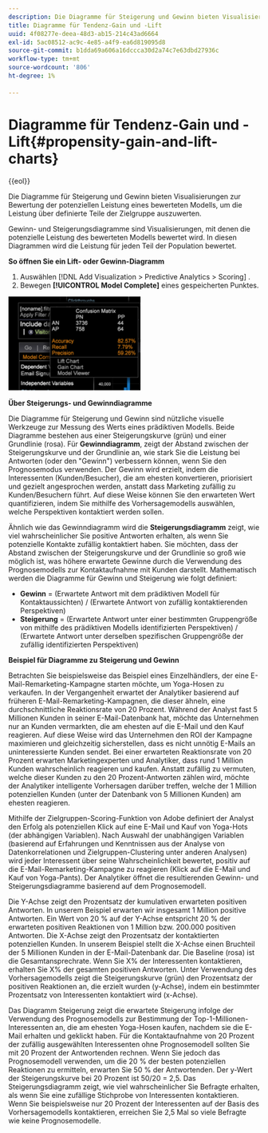 ```yaml
---
description: Die Diagramme für Steigerung und Gewinn bieten Visualisierungen zur Bewertung der potenziellen Leistung eines bewerteten Modells, um die Leistung über definierte Teile der Zielgruppe auszuwerten.
title: Diagramme für Tendenz-Gain und -Lift
uuid: 4f08277e-deea-48d3-ab15-214c43ad6664
exl-id: 5ac08512-ac9c-4e85-a4f9-ea6d819095d8
source-git-commit: b1dda69a606a16dccca30d2a74c7e63dbd27936c
workflow-type: tm+mt
source-wordcount: '806'
ht-degree: 1%

---
```


# Diagramme für Tendenz-Gain und -Lift{#propensity-gain-and-lift-charts}

{{eol}}

Die Diagramme für Steigerung und Gewinn bieten Visualisierungen zur Bewertung der potenziellen Leistung eines bewerteten Modells, um die Leistung über definierte Teile der Zielgruppe auszuwerten.

Gewinn- und Steigerungsdiagramme sind Visualisierungen, mit denen die potenzielle Leistung des bewerteten Modells bewertet wird. In diesen Diagrammen wird die Leistung für jeden Teil der Population bewertet.

**So öffnen Sie ein Lift- oder Gewinn-Diagramm**

1. Auswählen [!DNL Add Visualization > Predictive Analytics > Scoring] .
1. Bewegen **[!UICONTROL Model Complete]** eines gespeicherten Punktes.

![](assets/propensity_lift_gain_1.png)

**Über Steigerungs- und Gewinndiagramme**

Die Diagramme für Steigerung und Gewinn sind nützliche visuelle Werkzeuge zur Messung des Werts eines prädiktiven Modells. Beide Diagramme bestehen aus einer Steigerungskurve (grün) und einer Grundlinie (rosa). Für **Gewinndiagramm**, zeigt der Abstand zwischen der Steigerungskurve und der Grundlinie an, wie stark Sie die Leistung bei Antworten (oder den &quot;Gewinn&quot;) verbessern können, wenn Sie den Prognosemodus verwenden. Der Gewinn wird erzielt, indem die Interessenten (Kunden/Besucher), die am ehesten konvertieren, priorisiert und gezielt angesprochen werden, anstatt dass Marketing zufällig zu Kunden/Besuchern führt. Auf diese Weise können Sie den erwarteten Wert quantifizieren, indem Sie mithilfe des Vorhersagemodells auswählen, welche Perspektiven kontaktiert werden sollen.

Ähnlich wie das Gewinndiagramm wird die **Steigerungsdiagramm** zeigt, wie viel wahrscheinlicher Sie positive Antworten erhalten, als wenn Sie potenzielle Kontakte zufällig kontaktiert haben. Sie möchten, dass der Abstand zwischen der Steigerungskurve und der Grundlinie so groß wie möglich ist, was höhere erwartete Gewinne durch die Verwendung des Prognosemodells zur Kontaktaufnahme mit Kunden darstellt. Mathematisch werden die Diagramme für Gewinn und Steigerung wie folgt definiert:

* **Gewinn** = (Erwartete Antwort mit dem prädiktiven Modell für Kontaktaussichten) / (Erwartete Antwort von zufällig kontaktierenden Perspektiven)
* **Steigerung** = (Erwartete Antwort unter einer bestimmten Gruppengröße von mithilfe des prädiktiven Modells identifizierten Perspektiven) / (Erwartete Antwort unter derselben spezifischen Gruppengröße der zufällig identifizierten Perspektiven)

**Beispiel für Diagramme zu Steigerung und Gewinn**

Betrachten Sie beispielsweise das Beispiel eines Einzelhändlers, der eine E-Mail-Remarketing-Kampagne starten möchte, um Yoga-Hosen zu verkaufen. In der Vergangenheit erwartet der Analytiker basierend auf früheren E-Mail-Remarketing-Kampagnen, die dieser ähneln, eine durchschnittliche Reaktionsrate von 20 Prozent. Während der Analyst fast 5 Millionen Kunden in seiner E-Mail-Datenbank hat, möchte das Unternehmen nur an Kunden vermarkten, die am ehesten auf die E-Mail und den Kauf reagieren. Auf diese Weise wird das Unternehmen den ROI der Kampagne maximieren und gleichzeitig sicherstellen, dass es nicht unnötig E-Mails an uninteressierte Kunden sendet. Bei einer erwarteten Reaktionsrate von 20 Prozent erwarten Marketingexperten und Analytiker, dass rund 1 Million Kunden wahrscheinlich reagieren und kaufen. Anstatt zufällig zu vermuten, welche dieser Kunden zu den 20 Prozent-Antworten zählen wird, möchte der Analytiker intelligente Vorhersagen darüber treffen, welche der 1 Million potenziellen Kunden (unter der Datenbank von 5 Millionen Kunden) am ehesten reagieren.

Mithilfe der Zielgruppen-Scoring-Funktion von Adobe definiert der Analyst den Erfolg als potenziellen Klick auf eine E-Mail und Kauf von Yoga-Hots (der abhängigen Variablen). Nach Auswahl der unabhängigen Variablen (basierend auf Erfahrungen und Kenntnissen aus der Analyse von Datenkorrelationen und Zielgruppen-Clustering unter anderen Analysen) wird jeder Interessent über seine Wahrscheinlichkeit bewertet, positiv auf die E-Mail-Remarketing-Kampagne zu reagieren (Klick auf die E-Mail und Kauf von Yoga-Pants). Der Analytiker öffnet die resultierenden Gewinn- und Steigerungsdiagramme basierend auf dem Prognosemodell.

Die Y-Achse zeigt den Prozentsatz der kumulativen erwarteten positiven Antworten. In unserem Beispiel erwarten wir insgesamt 1 Million positive Antworten. Ein Wert von 20 % auf der Y-Achse entspricht 20 % der erwarteten positiven Reaktionen von 1 Million bzw. 200.000 positiven Antworten. Die X-Achse zeigt den Prozentsatz der kontaktierten potenziellen Kunden. In unserem Beispiel stellt die X-Achse einen Bruchteil der 5 Millionen Kunden in der E-Mail-Datenbank dar. Die Baseline (rosa) ist die Gesamtansprechrate. Wenn Sie X% der Interessenten kontaktieren, erhalten Sie X% der gesamten positiven Antworten. Unter Verwendung des Vorhersagemodells zeigt die Steigerungskurve (grün) den Prozentsatz der positiven Reaktionen an, die erzielt wurden (y-Achse), indem ein bestimmter Prozentsatz von Interessenten kontaktiert wird (x-Achse).

Das Diagramm Steigerung zeigt die erwartete Steigerung infolge der Verwendung des Prognosemodells zur Bestimmung der Top-1-Millionen-Interessenten an, die am ehesten Yoga-Hosen kaufen, nachdem sie die E-Mail erhalten und geklickt haben. Für die Kontaktaufnahme von 20 Prozent der zufällig ausgewählten Interessenten ohne Prognosemodell sollten Sie mit 20 Prozent der Antwortenden rechnen. Wenn Sie jedoch das Prognosemodell verwenden, um die 20 % der besten potenziellen Reaktionen zu ermitteln, erwarten Sie 50 % der Antwortenden. Der y-Wert der Steigerungskurve bei 20 Prozent ist 50/20 = 2,5. Das Steigerungsdiagramm zeigt, wie viel wahrscheinlicher Sie Befragte erhalten, als wenn Sie eine zufällige Stichprobe von Interessenten kontaktieren. Wenn Sie beispielsweise nur 20 Prozent der Interessenten auf der Basis des Vorhersagemodells kontaktieren, erreichen Sie 2,5 Mal so viele Befragte wie keine Prognosemodelle.
